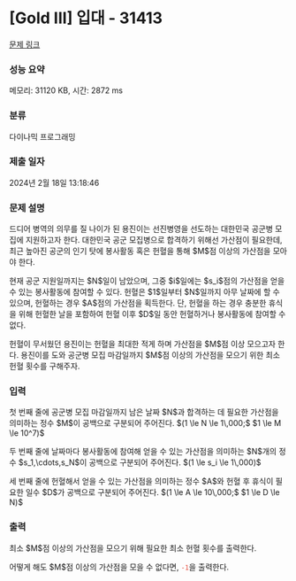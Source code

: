 # [Gold III] 입대 - 31413 

[문제 링크](https://www.acmicpc.net/problem/31413) 

### 성능 요약

메모리: 31120 KB, 시간: 2872 ms

### 분류

다이나믹 프로그래밍

### 제출 일자

2024년 2월 18일 13:18:46

### 문제 설명

<p>드디어 병역의 의무를 질 나이가 된 용진이는 선진병영을 선도하는 대한민국 공군병 모집에 지원하고자 한다. 대한민국 공군 모집병으로 합격하기 위해선 가산점이 필요한데, 최근 높아진 공군의 인기 탓에 봉사활동 혹은 헌혈을 통해 $M$점 이상의 가산점을 모아야 한다.</p>

<p>현재 공군 지원일까지는 $N$일이 남았으며, 그중 $i$일에는 $s_i$점의 가산점을 얻을 수 있는 봉사활동에 참여할 수 있다. 헌혈은 $1$일부터 $N$일까지 아무 날짜에 할 수 있으며, 헌혈하는 경우 $A$점의 가산점을 획득한다. 단, 헌혈을 하는 경우 충분한 휴식을 위해 헌혈한 날을 포함하여 헌혈 이후 $D$일 동안 헌혈하거나 봉사활동에 참여할 수 없다.</p>

<p>헌혈이 무서웠던 용진이는 헌혈을 최대한 적게 하며 가산점을 $M$점 이상 모으고자 한다. 용진이를 도와 공군병 모집 마감일까지 $M$점 이상의 가산점을 모으기 위한 최소 헌혈 횟수를 구해주자.</p>

### 입력 

 <p>첫 번째 줄에 공군병 모집 마감일까지 남은 날짜 $N$과 합격하는 데 필요한 가산점을 의미하는 정수 $M$이 공백으로 구분되어 주어진다. $(1 \le N \le 1\,000;$ $1 \le M \le 10^7)$</p>

<p>두 번째 줄에 날짜마다 봉사활동에 참여해 얻을 수 있는 가산점을 의미하는 $N$개의 정수 $s_1,\cdots,s_N$이 공백으로 구분되어 주어진다. $(1 \le s_i \le 1\,000)$</p>

<p>세 번째 줄에 헌혈해서 얻을 수 있는 가산점을 의미하는 정수 $A$와 헌혈 후 휴식이 필요한 일수 $D$가 공백으로 구분되어 주어진다. $(1 \le A \le 10\,000;$ $1 \le D \le N)$</p>

### 출력 

 <p>최소 $M$점 이상의 가산점을 모으기 위해 필요한 최소 헌혈 횟수를 출력한다.</p>

<p>어떻게 해도 $M$점 이상의 가산점을 모을 수 없다면, <span style="color:#e74c3c;"><code>-1</code></span>을 출력한다.</p>

